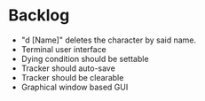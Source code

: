 # Backlog
- "d [Name]" deletes the character by said name.
- Terminal user interface
- Dying condition should be settable
- Tracker should auto-save
- Tracker should be clearable
- Graphical window based GUI